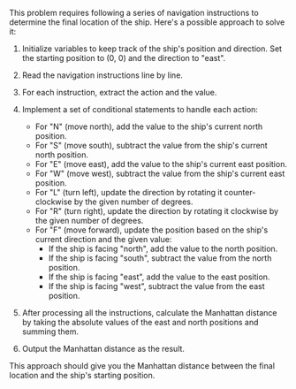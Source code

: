 This problem requires following a series of navigation instructions to determine the final location of the ship. Here's a possible approach to solve it:

1. Initialize variables to keep track of the ship's position and direction. Set the starting position to (0, 0) and the direction to "east".

2. Read the navigation instructions line by line.

3. For each instruction, extract the action and the value.

4. Implement a set of conditional statements to handle each action:

   - For "N" (move north), add the value to the ship's current north position.
   - For "S" (move south), subtract the value from the ship's current north position.
   - For "E" (move east), add the value to the ship's current east position.
   - For "W" (move west), subtract the value from the ship's current east position.
   - For "L" (turn left), update the direction by rotating it counter-clockwise by the given number of degrees.
   - For "R" (turn right), update the direction by rotating it clockwise by the given number of degrees.
   - For "F" (move forward), update the position based on the ship's current direction and the given value:
     - If the ship is facing "north", add the value to the north position.
     - If the ship is facing "south", subtract the value from the north position.
     - If the ship is facing "east", add the value to the east position.
     - If the ship is facing "west", subtract the value from the east position.

5. After processing all the instructions, calculate the Manhattan distance by taking the absolute values of the east and north positions and summing them.

6. Output the Manhattan distance as the result.

This approach should give you the Manhattan distance between the final location and the ship's starting position.